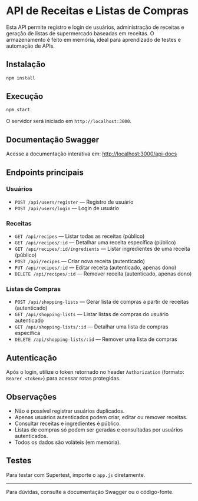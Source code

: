 # API de Receitas e Listas de Compras

Esta API permite registro e login de usuários, administração de receitas e geração de listas de supermercado baseadas em receitas. O armazenamento é feito em memória, ideal para aprendizado de testes e automação de APIs.

## Instalação

```bash
npm install
```

## Execução

```bash
npm start
```

O servidor será iniciado em `http://localhost:3000`.

## Documentação Swagger

Acesse a documentação interativa em: [http://localhost:3000/api-docs](http://localhost:3000/api-docs)

## Endpoints principais

### Usuários
- `POST /api/users/register` — Registro de usuário
- `POST /api/users/login` — Login de usuário

### Receitas
- `GET /api/recipes` — Listar todas as receitas (público)
- `GET /api/recipes/:id` — Detalhar uma receita específica (público)
- `GET /api/recipes/:id/ingredients` — Listar ingredientes de uma receita (público)
- `POST /api/recipes` — Criar nova receita (autenticado)
- `PUT /api/recipes/:id` — Editar receita (autenticado, apenas dono)
- `DELETE /api/recipes/:id` — Remover receita (autenticado, apenas dono)

### Listas de Compras
- `POST /api/shopping-lists` — Gerar lista de compras a partir de receitas (autenticado)
- `GET /api/shopping-lists` — Listar listas de compras do usuário autenticado
- `GET /api/shopping-lists/:id` — Detalhar uma lista de compras específica
- `DELETE /api/shopping-lists/:id` — Remover uma lista de compras

## Autenticação

Após o login, utilize o token retornado no header `Authorization` (formato: `Bearer <token>`) para acessar rotas protegidas.

## Observações
- Não é possível registrar usuários duplicados.
- Apenas usuários autenticados podem criar, editar ou remover receitas.
- Consultar receitas e ingredientes é público.
- Listas de compras só podem ser geradas e consultadas por usuários autenticados.
- Todos os dados são voláteis (em memória).

## Testes

Para testar com Supertest, importe o `app.js` diretamente.

---

Para dúvidas, consulte a documentação Swagger ou o código-fonte.
